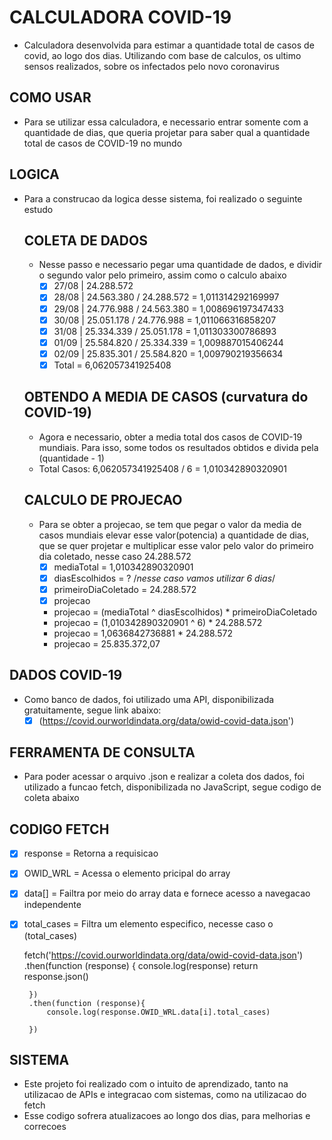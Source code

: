 # CALCULADORA COVID-19
 - Calculadora desenvolvida para estimar a quantidade total de casos de covid, ao logo dos dias. Utilizando com base de calculos, os ultimo sensos realizados, sobre os infectados pelo novo coronavirus

## COMO USAR
 - Para se utilizar essa calculadora, e necessario entrar somente com a quantidade de dias, que queria projetar para saber qual a quantidade total de casos de COVID-19 no mundo

## LOGICA
 - Para a construcao da logica desse sistema, foi realizado o seguinte estudo

    ## COLETA DE DADOS
     - Nesse passo e necessario pegar uma quantidade de dados, e dividir o segundo valor pelo primeiro, assim como o calculo abaixo
        - [x] 27/08 | 24.288.572
        - [x] 28/08 | 24.563.380 / 24.288.572 = 1,011314292169997
        - [x] 29/08 | 24.776.988 / 24.563.380 = 1,008696197347433
        - [x] 30/08 | 25.051.178 / 24.776.988 = 1,011066316858207
        - [x] 31/08 | 25.334.339 / 25.051.178 = 1,011303300786893
        - [x] 01/09 | 25.584.820 / 25.334.339 = 1,009887015406244
        - [x] 02/09 | 25.835.301 / 25.584.820 = 1,009790219356634
        - [x] Total = 6,062057341925408

    ## OBTENDO A MEDIA DE CASOS (curvatura do COVID-19)
     - Agora e necessario, obter a media total dos casos de COVID-19 mundiais. Para isso, some todos os resultados obtidos e divida pela (quantidade - 1)
     - Total Casos: 6,062057341925408 / 6 = 1,010342890320901

    ## CALCULO DE PROJECAO
     - Para se obter a projecao, se tem que pegar o valor da media de casos mundiais elevar esse valor(potencia) a quantidade de dias, que se quer projetar e multiplicar esse valor pelo valor do primeiro dia coletado, nesse caso 24.288.572
        - [x] mediaTotal = 1,010342890320901
        - [x] diasEscolhidos = ? /*nesse caso vamos utilizar 6 dias*/
        - [x] primeiroDiaColetado =  24.288.572
        - [x] projecao
        
        - projecao = (mediaTotal ^ diasEscolhidos) * primeiroDiaColetado
        - projecao = (1,010342890320901 ^ 6) * 24.288.572
        - projecao = 1,0636842736881 * 24.288.572
        - projecao = 25.835.372,07

## DADOS COVID-19
 - Como banco de dados, foi utilizado uma API, disponibilizada gratuitamente, segue link abaixo:
    - [x] (https://covid.ourworldindata.org/data/owid-covid-data.json')

## FERRAMENTA DE CONSULTA
 - Para poder acessar o arquivo .json e realizar a coleta dos dados, foi utilizado a funcao fetch, disponibilizada no JavaScript, segue codigo de coleta abaixo
    
## CODIGO FETCH
 - [x] response = Retorna a requisicao
 - [x] OWID_WRL = Acessa o elemento pricipal do array
 - [x] data[] = Failtra por meio do array data e fornece acesso a navegacao independente
 - [x] total_cases = Filtra um elemento especifico, necesse caso o (total_cases)

    fetch('https://covid.ourworldindata.org/data/owid-covid-data.json')
        .then(function (response) {
            console.log(response)
            return response.json()

        })
        .then(function (response){
            console.log(response.OWID_WRL.data[i].total_cases)

        })

## SISTEMA
 - Este projeto foi realizado com o intuito de aprendizado, tanto na utilizacao de APIs e integracao com sistemas, como na utilizacao do fetch
 - Esse codigo sofrera atualizacoes ao longo dos dias, para melhorias e correcoes